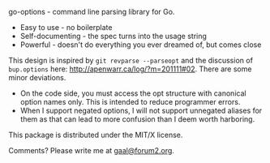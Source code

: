 go-options - command line parsing library for Go.

* Easy to use - no boilerplate
* Self-documenting - the spec turns into the usage string
* Powerful - doesn't do everything you ever dreamed of, but comes close

This design is inspired by `git revparse --parseopt` and the discussion of
`bup.options` here: <http://apenwarr.ca/log/?m=201111#02>. There are some
minor deviations.

* On the code side, you must access the opt structure with canonical option
names only. This is intended to reduce programmer errors.
* When I support negated options, I will not support unnegated aliases
for them as that can lead to more confusion than I deem worth harboring.

This package is distributed under the MIT/X license.

Comments? Please write me at <gaal@forum2.org>.
